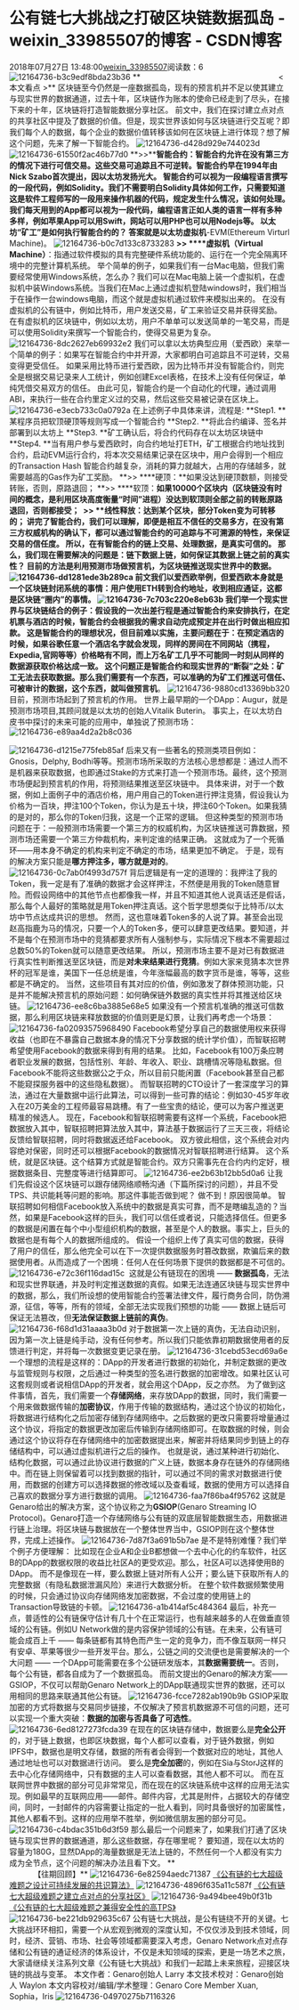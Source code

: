 # 公有链七大挑战之打破区块链数据孤岛 - weixin_33985507的博客 - CSDN博客
2018年07月27日 13:48:00[weixin_33985507](https://me.csdn.net/weixin_33985507)阅读数：6
![12164736-b3c9edf8bda23b36](https://upload-images.jianshu.io/upload_images/12164736-b3c9edf8bda23b36)
**                                                               < 本文看点 >**
区块链至今仍然是一座数据孤岛，现有的预言机并不足以使其建立与现实世界的数据通道，过去十年，区块链作为账本的使命已经走到了尽头，在接下来的十年，区块链将打造智能数据分享社区。
前文中，我们在探讨建立点对点的共享社区中提及了数据的价值。但是，现实世界该如何与区块链进行交互呢？即我们每个人的数据，每个企业的数据价值转移该如何在区块链上进行体现？想了解这个问题，先来了解一下智能合约。
![12164736-d428d929e744023d](https://upload-images.jianshu.io/upload_images/12164736-d428d929e744023d)
![12164736-61550f2ac46b77d0](https://upload-images.jianshu.io/upload_images/12164736-61550f2ac46b77d0)
**>>****智能合约：**智能合约允许在没有第三方的情况下进行可信交易。这些交易可追踪且不可逆转。智能合约早在1994年由Nick Szabo首次提出，因以太坊发扬光大。
智能合约可以视为一段编程语言撰写的一段代码，例如Solidity。我们不需要明白Solidity具体如何工作，只需要知道这是软件工程师写的一段用来操作机器的代码，规定发生什么情况，该如何处理。我们每天用到的App都可以视为一段代码，编程语言正如人类的语言一样有多种多样，例如苹果App可以用Swift，网站可以用PHP也可以用Nodejs等。
以太坊“矿工”是如何执行智能合约的？
答案就是**以太坊虚拟机**-EVM(Ethereum Virturl Machine)。
![12164736-b0c7d133c8733283](https://upload-images.jianshu.io/upload_images/12164736-b0c7d133c8733283)
**>> ****虚拟机（Virtual Machine）**：指通过软件模拟的具有完整硬件系统功能的、运行在一个完全隔离环境中的完整计算机系统。
举个简单的例子，如果我们有一台Mac电脑，但我们需要经常使用Windows系统，怎么办？我们可以在Mac电脑上装一个虚拟机，在虚拟机中装Windows系统。当我们在Mac上通过虚拟机登陆windows时，我们相当于在操作一台windows电脑，而这个就是虚拟机通过软件来模拟出来的。
在没有虚拟机的公有链中，例如比特币，用户发送交易，矿工来验证交易并获得奖励。
在有虚拟机的区块链中，例如以太坊，用户不单单可以发送简单的一笔交易，而是可以使用Solidity来撰写一个智能合约，使得交易更为复杂。
![12164736-8dc2627eb69932e2](https://upload-images.jianshu.io/upload_images/12164736-8dc2627eb69932e2)
我们可以拿以太坊典型应用（爱西欧）来举一个简单的例子：如果写在智能合约中并开源，大家都明白可追踪且不可逆转，交易变得更受信任。
如果采用比特币进行爱西欧，因为比特币并没有智能合约，则完全是根据交易记录来人工统计，例如创建Excel表格，在技术上没有任何保证，单纯凭借交易双方的信任。
由此可见，智能合约是一个自动化的代理，通过调用ABI，来执行一些在合约里定义过的交易，然后这些交易被记录在区块上。
![12164736-e3ecb733c0a0792a](https://upload-images.jianshu.io/upload_images/12164736-e3ecb733c0a0792a)
在上述例子中具体来讲，流程是:
**Step1. **某程序员把软顶硬顶等规则写成一个智能合约
**Step2. **将此合约编译、签名并部署到以太坊上
**Step3. **矿工确认后，将合约代码存在以太坊区块链中
**Step4. **当有用户参与爱西欧时，向合约地址打ETH，矿工根据合约地址找到合约，启动EVM运行合约，将本次交易结果记录在区块中，用户会得到一个相应的Transaction Hash
智能合约越复杂，消耗的算力就越大，占用的存储越多，就需要越高的Gas作为矿工奖励。
**>> ****硬顶：**如果没达到硬顶数额，则接受转账，否则，原路退回；
**>> ****软顶：**如果10000个区块内（区块链没有时间的概念，是利用区块高度衡量“时间”进程）没达到软顶则全部之前的转账原路退回，否则都接受； 
**>> ****线性释放：**达到某个区块，部分Token变为可转移的；
讲完了智能合约，我们可以理解，即便是相互不信任的交易多方，在没有第三方权威机构的确认下，都可以通过智能合约的可追踪与不可溯源的特性，来保证交易的信任度。
所以，在有智能合约的链上交易、处理数据，是真实可信的。
那么，我们现在需要解决的问题是：链下数据上链，如何保证其数据上链之前的真实性？
目前的方法是**利用预测市场做预言机**，为区块链推送现实世界中的数据。
![12164736-dd1281ede3b289ca](https://upload-images.jianshu.io/upload_images/12164736-dd1281ede3b289ca)
前文我们以爱西欧举例，但爱西欧本身就是一个区块链封闭系统的事情：用户使用ETH转到合约地址，收到相应通证，这都是区块链“圈内”的事情。
![12164736-7c703c220e8eb63b](https://upload-images.jianshu.io/upload_images/12164736-7c703c220e8eb63b)
我们举一个现实世界与区块链结合的例子：假设我的一次出差行程是通过智能合约来安排执行，在定机票与酒店的时候，智能合约会根据我的需求自动完成预定并在出行时做出相应扣款。
这是智能合约的理想状况，但目前难以实施，主要问题在于：在预定酒店的时候，如果谷歌任意一个酒店名字就会发现，同样的房间在不同网站（携程，Expedia,官网等等）价格略有不同，而上万名矿工几乎不可能同一时刻从同样的数据源获取价格达成一致。
这个问题正是智能合约和现实世界的“断裂”之处：**矿工无法去获取数据**。那么我们需要有一个东西，可以准确的为矿工们推送可信任、可被审计的数据，这个东西，就叫做**预言机**。
![12164736-9880cd13369bb320](https://upload-images.jianshu.io/upload_images/12164736-9880cd13369bb320)
目前，预测市场起到了预言机的作用。 世界上最早期的一个DApp：Augur，就是预测市场项目,其顾问就是以太坊的创始人Vitalik Buterin。
事实上，在以太坊白皮书中探讨的未来可能的应用中，单独说了预测市场：
![12164736-e89aa4d2a2b8c036](https://upload-images.jianshu.io/upload_images/12164736-e89aa4d2a2b8c036)

![12164736-d1215e775feb85af](https://upload-images.jianshu.io/upload_images/12164736-d1215e775feb85af)
后来又有一些著名的预测类项目例如：Gnosis，Delphy, Bodhi等等。预测市场所采取的方法核心思想都是：通过人而不是机器来获取数据，也即通过Stake的方式来打造一个预测市场。最终，这个预测市场便起到预言机的作用，将预测结果推送至区块链中。
具体来讲，对于一个数据，例如上面例子中的酒店价格，用户用自己的Token进行押注竞猜，假设我认为价格为一百块，押注100个Token，你认为是五十块，押注60个Token。如果我猜的是对的，那么你的Token归我，这是一个正常的逻辑。
但这种类型的预测市场问题在于：一般预测市场需要一个第三方的权威机构，为区块链推送可靠数据，预测市场还需要一个第三方仲裁机构，来判定谁的结果正确。
这就成为了一个死循环——用本身不确定的机构来判定不确定的市场，结果更加不确定。
于是，现有的解决方案只能是**哪方押注多，哪方就是对的**。
![12164736-0c7ab0f4993d757f](https://upload-images.jianshu.io/upload_images/12164736-0c7ab0f4993d757f)
背后逻辑是有一定的道理的：我押注了我的Token，我一定是有了准确的数据才会这样押注，不然便是用我的Token随意冒险。而假设网络中的其他节点也都像我一样，并且不知道其他人说真话还是假话，那么每个人最好的策略就是用Token押注真话。这个哲学思想类似于比特币/以太坊中节点达成共识的思想。
然而，这也意味着Token多的人说了算。甚至会出现赵高指鹿为马的情况，只要一个人的Token多，便可以肆意更改结果。要知道，并不是每个在预测市场中的竞猜都要求所有人强制参与，实际情况下根本不需要超过总数50%的Token就可以随意更改结果。
所以，预测市场主要不是对已有数据进行真实性判断推送至区块链，而是**对未来结果进行竞猜**。例如大家来竞猜本次世界杯的冠军是谁，美国下一任总统是谁，今年涨幅最高的数字货币是谁，等等，这些都是不确定的。
当然，这些项目有其对应的价值，例如激发了群体预测功能，只是并不能解决预言机的原始问题：如何确保链外数据的真实性并将其推送给区块链。
![12164736-ee8c6ba3885e68e5](https://upload-images.jianshu.io/upload_images/12164736-ee8c6ba3885e68e5)
如果没有一个预言机准确的推送可信数据，那么利用区块链来释放数据的价值则更是幻景，让我们再考虑一个场景：
![12164736-fa02093575968490](https://upload-images.jianshu.io/upload_images/12164736-fa02093575968490)
Facebook希望分享自己的数据使用权来获得收益（也即在不暴露自己数据本身的情况下分享数据的统计学价值），而智联招聘希望使用Facebook的数据来得到有用的结果。
比如，Facebook有100万条应聘者职业发展的数据，包括性别、年龄、年收入、职业、跳槽情况等隐私数据。但Facebook不能将这些数据公之于众，所以目前只能闲置（Facebook甚至自己都不能窥探服务器中的这些隐私数据）。
而智联招聘的CTO设计了一套深度学习的算法，通过在大量数据中运行此算法，可以得到一些可靠的结论：例如30-45岁年收入在20万美金的工程师最容易跳槽。有了一些宝贵的结论，便可以为客户推送更精准的候选人。
现在，Facebook和智联招聘需要有这样一个系统，Facebook把数据放入其中，智联招聘把算法放入其中，算法基于数据运行了三天三夜，将结论反馈给智联招聘，同时将数据返还给Facebook。
双方彼此相信，这个系统会对内容绝对保密，同时还可以根据Facebook的数据情况对智联招聘进行结算。
这个系统，就是区块链。这个结算方式就是智能合约。双方只需事先在合约内约定好，根据数据条目、完整度等进行结算即可。
![12164736-ee2b63b12bb5d0a6](https://upload-images.jianshu.io/upload_images/12164736-ee2b63b12bb5d0a6)
让我们先假设这个区块链可以跟存储网络顺畅沟通（下篇所探讨的问题），并且不受TPS、共识能耗等问题的影响。那这件事能否做到呢？
做不到！原因很简单。
智联招聘如何相信Facebook放入系统中的数据是真实可靠，而不是瞎编乱造的？当然，如果是Facebook这样的巨头，我们可以信任或者说，只能选择信任。但更多的数据是闲置在每个中小型组织机构的数据，甚至是个人的数据。事实上，巨头的数据也是有每个人的数据所组成的。
假设一个组织上传了真实可信的数据，获得了用户的信任，那么他完全可以在下一次提供数据服务时篡改数据，欺骗后来的数据使用者。从而造成了一个困境：任何人在任何场景下提供的数据都是不可信的。
![12164736-e72c36f116dad15c](https://upload-images.jianshu.io/upload_images/12164736-e72c36f116dad15c)
 这就是公有链现在的困境 —— **数据孤岛**，无法和现实世界联通，并及时判定推送数据的真假。如果无法连通区块链与现实世界中的数据，那么，我们所设想的使用智能合约签署法律文件，履行商务合同，防伪溯源，征信，等等，所有的领域，全部无法实现我们预想的功能 —— 数据上链后可保证无法篡改，但**无法保证数据上链前的真伪**。
![12164736-f68d1d31aaaa3b0d](https://upload-images.jianshu.io/upload_images/12164736-f68d1d31aaaa3b0d)
对于数据第一次上链的真伪，无法自动识别，因为第一次上链是纯手动，没有任何参考。所以我们只能依靠初期数据使用者的反馈进行判定，并将每一次数据变更记录在册。
![12164736-31cebd53ecd69a6e](https://upload-images.jianshu.io/upload_images/12164736-31cebd53ecd69a6e)
一个理想的流程是这样的：DApp的开发者进行数据的初始化，并制定数据的更改与监管规则与权限，之后通过一种类型的签名进行数据的加密增改。如果社区认可这套规则或者说相信DApp的开发者，就会用这个DApp，反之亦然。
为了做到这件事情，首先，我们需要一个**存储网络**，来存放DApp的数据，同时，我们需要一个用来做数据传输的**加密协议**，作用于传输的数据结构，通过这个协议的初始化，将数据进行结构化之后加密存储到存储网络中。之后数据的更改只需要将增量通过这个协议，将指定的数据更改加密后传输到存储网络即可。在取数据的时候，则会通过这个协议将存在存储网络中的加密数据提出来，解密并将结果同步到链上的存储结构中，可以通过虚拟机进行之后的操作。
也就是说，通过某种进行初始化、结构化数据，可以通过此协议进行数据的广义上链，数据本身存在链外的存储网络中。而在链上则保留着可以找到数据的指针，可以通过不同的需求对数据进行使用，而数据的创建方可以选择数据的修改域以及查看域，数据的使用方可以选择自己喜欢的数据分享方进行数据的调用。
![12164736-faa7f86ba4f95762](https://upload-images.jianshu.io/upload_images/12164736-faa7f86ba4f95762)
这就是Genaro给出的解决方案，这个协议称之为**GSIOP**(Genaro Streaming IO Protocol)。Genaro打造一个存储网络与公有链的双底层智能数据生态，用数据进行链上治理。将区块链与数据放在一个整体世界当中，GSIOP则在这个整体世界，完成上述操作。
![12164736-7d87f3a691b5b7ae](https://upload-images.jianshu.io/upload_images/12164736-7d87f3a691b5b7ae)
是不是特别难懂？我们举个例子方便理解：
比如现在企业A和企业B都想做一个去中心化的约车软件，社区B的DApp的数据权限的收益比社区A的更受欢迎。那么，社区A可以选择使用B的DApp。
而不是像现在一样，要么数据上链对所有人公开；要么链下获取所有人的完整数据（有隐私数据泄漏风险）来进行大数据分析。
在整个软件数据频繁使用的时候，只会通过协议向存储网络发加密数据，不会过度的使用链上的Transaction导致链的卡顿。
![12164736-a1b414af5c484364](https://upload-images.jianshu.io/upload_images/12164736-a1b414af5c484364)
最后，补充一点，普适性的公有链保守估计有几十个在正常运行，也有越来越多的人在做垂直领域的公有链。例如U Network做的是内容保护领域的公有链。在未来，公有链可能会成百上千 —— 每条链都有其特色而产生一定的竞争力，而不像互联网一样只有安卓、苹果等很少一些开发平台。那么，公链之间的交流便也是需要解决的一个大问题 —— 一个DApp可能需要在多个公链研发版本，其**数据需要统一**。否则，每个公有链，都各自成为了一个数据孤岛。
而前文提出的Genaro的解决方案——GSIOP，不仅可以帮助Genaro Network上的DApp联通现实世界的数据，还可以用相同的思路来联通其他公有链。
![12164736-fcce7282ab190b9b](https://upload-images.jianshu.io/upload_images/12164736-fcce7282ab190b9b)
GSIOP采取加密的方式将数据与交易同步链接，不仅解决了预言机数据源不可信的问题，还可以实现一个重大突破：**数据的加密与否具备了可选性**。
![12164736-6ed8127273fcda39](https://upload-images.jianshu.io/upload_images/12164736-6ed8127273fcda39)
在现在的区块链存储中，数据要么是**完全公开**的，对于链上数据，也即区块数据，每个人都可以查看，对于链外数据，例如IPFS中，数据也是明文存储，数据的所有者会得到一个数据对应的地址，其他人通过地址也可以对数据进行访问。
要么是**完全加密**的，例如在Sia与StorJ这样的去中心化存储网络中，只有数据的主人可以查看数据，其他人都不可以。
而在互联网世界中数据的部分可见非常常见，而在现在的区块链系统中这样的应用无法实现。例如最早的互联网应用——邮件。邮件内容，尤其是附件，占据较大的存储空间，同时，一封邮件的内容需要让指定的一批人看到，同时具备很好的加密属性，其他人都看不到。这样的应用举不胜举，例如微信朋友圈的部分可见。
![12164736-c4bdac351b6d3f59](https://upload-images.jianshu.io/upload_images/12164736-c4bdac351b6d3f59)
那么最后一个问题来了，如果我们打通了区块链与现实世界的数据通道，那么这些数据，存在哪里呢？
要知道，现在以太坊的容量为180G，显然DApp的海量数据是无法上链的，不然任何一个人都没有实力成为全节点，这个问题的解决办法且看下文。
**                                                               【往期回顾】**
![12164736-6e82594aedc71387](https://upload-images.jianshu.io/upload_images/12164736-6e82594aedc71387)
[《公有链的七大超级难题之设计可持续发展的共识算法》](https://link.zhihu.com/?target=https%3A//mp.weixin.qq.com/s%3F__biz%3DMzU3MzU2NTM0NA%3D%3D%26mid%3D2247483692%26idx%3D1%26sn%3Dacc4be271c1f7415294d0384e63f9e3c%26chksm%3Dfd3ef1e3ca4978f568a4ad2e220bd91600b83e1d09a75aa0c97fb87820a2e5ea2d7651978257%23rd)
![12164736-4896f635a11c587f](https://upload-images.jianshu.io/upload_images/12164736-4896f635a11c587f)
[《公有链七大超级难题之建立点对点的分享社区》](https://link.zhihu.com/?target=https%3A//mp.weixin.qq.com/s%3F__biz%3DMzU3MzU2NTM0NA%3D%3D%26mid%3D2247483719%26idx%3D1%26sn%3D4a43f78e8d3d1df2075180d12badffdb%26chksm%3Dfd3ef188ca49789efb2ae7702293116f955ae4f160f840b01ec933ab9f528707db0be156ffa5%23rd)
![12164736-9a494bee49b0f31b](https://upload-images.jianshu.io/upload_images/12164736-9a494bee49b0f31b)
[《公有链的七大超级难题之兼得安全性的高TPS》](https://link.zhihu.com/?target=https%3A//mp.weixin.qq.com/s%3F__biz%3DMzU3MzU2NTM0NA%3D%3D%26mid%3D2247483748%26idx%3D1%26sn%3D72e70ffebb0672adf78d0b88f83eabe5%26chksm%3Dfd3ef1abca4978bd859d63cc90e4b5df49eb10c94af1b7c79d601b68ce0e34db1b82481af865%23rd)
![12164736-be221db929635c67](https://upload-images.jianshu.io/upload_images/12164736-be221db929635c67)
公有链七大挑战，是公有链绕不开的关键。七大挑战环环相扣，需要一个从宏观到微观的深度认知，不仅仅涉及到技术领域，同时，经济、营销、市场、社会等领域都需要深入考虑，Genaro Network点对点存储和公有链的通证经济的体系设计，不仅是未知领域的探索，更是一场艺术之旅，大家请继续关注系列文章《公有链七大挑战》和我们一起踏上未来旅程，迎接区块链的挑战与变革。
本文作者：Genaro创始人 Larry
本文技术校对：Genaro创始人 Waylon
本文内容校对/编辑/学术整理：Genaro Core Member Xuan, Sophia，Iris
![12164736-04970275b7116326](https://upload-images.jianshu.io/upload_images/12164736-04970275b7116326)

